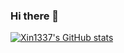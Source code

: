 ### Hi there 👋

[![Xin1337's GitHub stats](https://github-readme-stats.vercel.app/api?username=Xin1337&show_icons=true&theme=nord)](https://github.com/anuraghazra/github-readme-stats)


<!--
**Xin1337/Xin1337** is a ✨ _special_ ✨ repository because its `README.md` (this file) appears on your GitHub profile.

Here are some ideas to get you started:

- 🔭 I’m currently working on ...
- 🌱 I’m currently learning ...
- 👯 I’m looking to collaborate on ...
- 🤔 I’m looking for help with ...
- 💬 Ask me about ...
- 📫 How to reach me: ...
- 😄 Pronouns: ...
- ⚡ Fun fact: ...
-->
